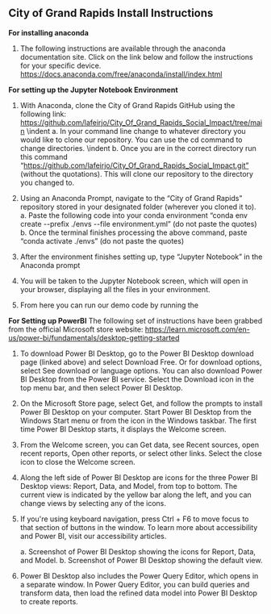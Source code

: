 ## City of Grand Rapids Install Instructions

**For installing anaconda**
1. The following instructions are available through the anaconda documentation site. Click on the link below and follow the instructions for your specific device. https://docs.anaconda.com/free/anaconda/install/index.html

**For setting up the Jupyter Notebook Environment**
1. With Anaconda, clone the City of Grand Rapids GitHub using the following link:    https://github.com/lafeirjo/City_Of_Grand_Rapids_Social_Impact/tree/main
   \indent a. In your command line change to whatever directory you would like to clone our repository. You can use the cd command to change directories.
   \indent b. Once you are in the correct directory run this command “https://github.com/lafeirjo/City_Of_Grand_Rapids_Social_Impact.git”  (without the quotations). This will clone our repository to the directory you changed to.
   
3. Using an Anaconda Prompt, navigate to the “City of Grand Rapids” repository stored in your designated folder (wherever you cloned it to).
   a. Paste the following code into your conda environment “conda env create --prefix ./envs --file environment.yml” (do not paste the quotes)
   b. Once the terminal finishes processing the above command, paste “conda activate ./envs” (do not paste the quotes) 

5. After the environment finishes setting up, type “Jupyter Notebook” in the Anaconda prompt 
6. You will be taken to the Jupyter Notebook screen, which will open in your browser, displaying all the files in your environment.
7. From here you can run our demo code by running the 
   
**For Setting up PowerBI**
The following set of instructions have been grabbed from the official Microsoft store website: 
https://learn.microsoft.com/en-us/power-bi/fundamentals/desktop-getting-started

1. To download Power BI Desktop, go to the Power BI Desktop download page (linked above) and select Download Free. Or for download options, select See download or language options. You can also download Power BI Desktop from the Power BI service. Select the Download icon in the top menu bar, and then select Power BI Desktop.
2. On the Microsoft Store page, select Get, and follow the prompts to install Power BI Desktop on your computer. Start Power BI Desktop from the Windows Start menu or from the icon in the Windows taskbar. The first time Power BI Desktop starts, it displays the Welcome screen.
3. From the Welcome screen, you can Get data, see Recent sources, open recent reports, Open other reports, or select other links. Select the close icon to close the Welcome screen.
4. Along the left side of Power BI Desktop are icons for the three Power BI Desktop views: Report, Data, and Model, from top to bottom. The current view is indicated by the yellow bar along the left, and you can change views by selecting any of the icons.
5. If you're using keyboard navigation, press Ctrl + F6 to move focus to that section of buttons in the window. To learn more about accessibility and Power BI, visit our accessibility articles.
   
   a. Screenshot of Power BI Desktop showing the icons for Report, Data, and Model.
   b. Screenshot of Power BI Desktop showing the default view. 

6. Power BI Desktop also includes the Power Query Editor, which opens in a separate window. In Power Query Editor, you can build queries and transform data, then load the refined data model into Power BI Desktop to create reports. 
   
